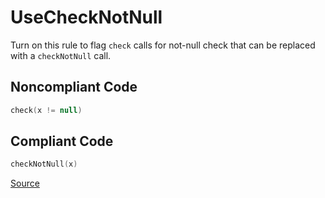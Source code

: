 # UseCheckNotNull

Turn on this rule to flag `check` calls for not-null check that can be replaced with a `checkNotNull` call.

## Noncompliant Code

```kotlin
check(x != null)
```
## Compliant Code

```kotlin
checkNotNull(x)
```

[Source](https://detekt.github.io/detekt/style.html#usechecknotnull)
